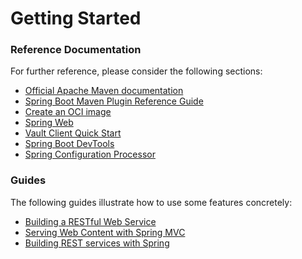 # Getting Started

### Reference Documentation

For further reference, please consider the following sections:

- [Official Apache Maven documentation](https://maven.apache.org/guides/index.html)
- [Spring Boot Maven Plugin Reference Guide](https://docs.spring.io/spring-boot/docs/3.0.4/maven-plugin/reference/html/)
- [Create an OCI image](https://docs.spring.io/spring-boot/docs/3.0.4/maven-plugin/reference/html/#build-image)
- [Spring Web](https://docs.spring.io/spring-boot/docs/3.0.4/reference/htmlsingle/#web)
- [Vault Client Quick Start](https://docs.spring.io/spring-cloud-vault/docs/current/reference/html/#client-side-usage)
- [Spring Boot DevTools](https://docs.spring.io/spring-boot/docs/3.0.4/reference/htmlsingle/#using.devtools)
- [Spring Configuration Processor](https://docs.spring.io/spring-boot/docs/3.0.4/reference/htmlsingle/#appendix.configuration-metadata.annotation-processor)

### Guides

The following guides illustrate how to use some features concretely:

- [Building a RESTful Web Service](https://spring.io/guides/gs/rest-service/)
- [Serving Web Content with Spring MVC](https://spring.io/guides/gs/serving-web-content/)
- [Building REST services with Spring](https://spring.io/guides/tutorials/rest/)
